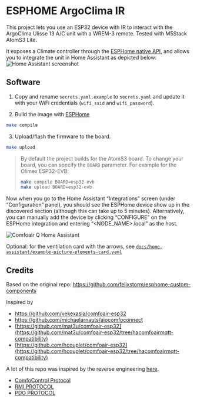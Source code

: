 # ESPHOME ArgoClima IR

This project lets you use an ESP32 device with IR to interact with the ArgoClima Ulisse 13 A/C unit with a WREM-3 remote. Tested with M5Stack AtomS3 Lite.

It exposes a Climate controller through the [ESPHome native API](https://esphome.io/components/api.html), and allows you to integrate the unit in Home Assistant as depicted below:
![Home Assistant screenshot](./docs/ha_screen.png)



## Software

1. Copy and rename `secrets.yaml.example` to `secrets.yaml` and update it with your WiFi credentials (`wifi_ssid` and `wifi_password`).

2. Build the image with [ESPHome](https://esphome.io/guides/getting_started_command_line.html)

```sh
make compile
```

3. Upload/flash the firmware to the board.

```sh
make upload
```

> By default the project builds for the AtomS3 board. To change your board, you can specify the `BOARD` parameter. For example for the Olimex ESP32-EVB:
>```sh
>make compile BOARD=esp32-evb
>make upload BOARD=esp32-evb
>```

Now when you go to the Home Assistant “Integrations” screen (under “Configuration” panel), you should see the ESPHome device show up in the discovered section (although this can take up to 5 minutes). Alternatively, you can manually add the device by clicking “CONFIGURE” on the ESPHome integration and entering “<NODE_NAME>.local” as the host.

![Comfoair Q Home Assistant](docs/homeassistant.png?raw=true "Comfoair Q Home Assistant")

Optional: for the ventilation card with the arrows, see [`docs/home-assistant/example-picture-elements-card.yaml`](docs/home-assistant/example-picture-elements-card.yaml)


## Credits

Based on the original repo: https://github.com/felixstorm/esphome-custom-components

Inspired by

- https://github.com/vekexasia/comfoair-esp32
- https://github.com/michaelarnauts/aiocomfoconnect
- [https://github.com/mat3u/comfoair-esp32](https://github.com/mat3u/comfoair-esp32/tree/hacomfoairmqtt-compatibility)
- [https://github.com/hcouplet/comfoair-esp32](https://github.com/hcouplet/comfoair-esp32/tree/hacomfoairmqtt-compatibility)

A lot of this repo was inspired by the reverse engineering [here](https://github.com/marco-hoyer/zcan/issues/1).

- [ComfoControl Protocol](https://github.com/michaelarnauts/aiocomfoconnect/blob/master/docs/PROTOCOL.md)
- [RMI PROTOCOL](https://github.com/michaelarnauts/aiocomfoconnect/blob/master/docs/PROTOCOL-RMI.md)
- [PDO PROTOCOL](https://github.com/michaelarnauts/aiocomfoconnect/blob/master/docs/PROTOCOL-PDO.md)

